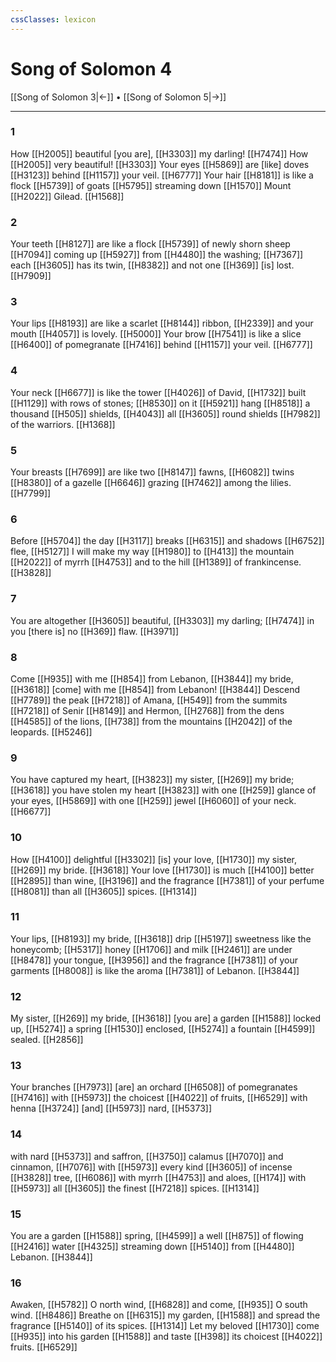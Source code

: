 ```yaml
---
cssClasses: lexicon
---
```


# Song of Solomon 4

[[Song of Solomon 3|←]] • [[Song of Solomon 5|→]]

---

### 1
How [[H2005]] beautiful [you are], [[H3303]] my darling! [[H7474]] How [[H2005]] very beautiful! [[H3303]] Your eyes [[H5869]] are [like] doves [[H3123]] behind [[H1157]] your veil. [[H6777]] Your hair [[H8181]] is like a flock [[H5739]] of goats [[H5795]] streaming down [[H1570]] Mount [[H2022]] Gilead. [[H1568]]

### 2
Your teeth [[H8127]] are like a flock [[H5739]] of newly shorn sheep [[H7094]] coming up [[H5927]] from [[H4480]] the washing; [[H7367]] each [[H3605]] has its twin, [[H8382]] and not one [[H369]] [is] lost. [[H7909]]

### 3
Your lips [[H8193]] are like a scarlet [[H8144]] ribbon, [[H2339]] and your mouth [[H4057]] is lovely. [[H5000]] Your brow [[H7541]] is like a slice [[H6400]] of pomegranate [[H7416]] behind [[H1157]] your veil. [[H6777]]

### 4
Your neck [[H6677]] is like the tower [[H4026]] of David, [[H1732]] built [[H1129]] with rows of stones; [[H8530]] on it [[H5921]] hang [[H8518]] a thousand [[H505]] shields, [[H4043]] all [[H3605]] round shields [[H7982]] of the warriors. [[H1368]]

### 5
Your breasts [[H7699]] are like two [[H8147]] fawns, [[H6082]] twins [[H8380]] of a gazelle [[H6646]] grazing [[H7462]] among the lilies. [[H7799]]

### 6
Before [[H5704]] the day [[H3117]] breaks [[H6315]] and shadows [[H6752]] flee, [[H5127]] I will make my way [[H1980]] to [[H413]] the mountain [[H2022]] of myrrh [[H4753]] and to the hill [[H1389]] of frankincense. [[H3828]]

### 7
You are altogether [[H3605]] beautiful, [[H3303]] my darling; [[H7474]] in  you  [there is] no [[H369]] flaw. [[H3971]]

### 8
Come [[H935]] with me [[H854]] from Lebanon, [[H3844]] my bride, [[H3618]] [come] with me [[H854]] from Lebanon! [[H3844]] Descend [[H7789]] the peak [[H7218]] of Amana, [[H549]] from the summits [[H7218]] of Senir [[H8149]] and Hermon, [[H2768]] from the dens [[H4585]] of the lions, [[H738]] from the mountains [[H2042]] of the leopards. [[H5246]]

### 9
You have captured my heart, [[H3823]] my sister, [[H269]] my bride; [[H3618]] you have stolen my heart [[H3823]] with one [[H259]] glance of your eyes, [[H5869]] with one [[H259]] jewel [[H6060]] of your neck. [[H6677]]

### 10
How [[H4100]] delightful [[H3302]] [is] your love, [[H1730]] my sister, [[H269]] my bride. [[H3618]] Your love [[H1730]] is much [[H4100]] better [[H2895]] than wine, [[H3196]] and the fragrance [[H7381]] of your perfume [[H8081]] than all [[H3605]] spices. [[H1314]]

### 11
Your lips, [[H8193]] my bride, [[H3618]] drip [[H5197]] sweetness like the honeycomb; [[H5317]] honey [[H1706]] and milk [[H2461]] are under [[H8478]] your tongue, [[H3956]] and the fragrance [[H7381]] of your garments [[H8008]] is like the aroma [[H7381]] of Lebanon. [[H3844]]

### 12
My sister, [[H269]] my bride, [[H3618]] [you are] a garden [[H1588]] locked up, [[H5274]] a spring [[H1530]] enclosed, [[H5274]] a fountain [[H4599]] sealed. [[H2856]]

### 13
Your branches [[H7973]] [are] an orchard [[H6508]] of pomegranates [[H7416]] with [[H5973]] the choicest [[H4022]] of fruits, [[H6529]] with henna [[H3724]] [and] [[H5973]] nard, [[H5373]]

### 14
with nard [[H5373]] and saffron, [[H3750]] calamus [[H7070]] and cinnamon, [[H7076]] with [[H5973]] every kind [[H3605]] of incense [[H3828]] tree, [[H6086]] with myrrh [[H4753]] and aloes, [[H174]] with [[H5973]] all [[H3605]] the finest [[H7218]] spices. [[H1314]]

### 15
You are a garden [[H1588]] spring, [[H4599]] a well [[H875]] of flowing [[H2416]] water [[H4325]] streaming down [[H5140]] from [[H4480]] Lebanon. [[H3844]]

### 16
Awaken, [[H5782]] O north wind, [[H6828]] and come, [[H935]] O south wind. [[H8486]] Breathe on [[H6315]] my garden, [[H1588]] and spread the fragrance [[H5140]] of its spices. [[H1314]] Let my beloved [[H1730]] come [[H935]] into his garden [[H1588]] and taste [[H398]] its choicest [[H4022]] fruits. [[H6529]]

